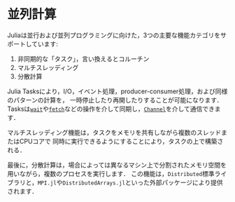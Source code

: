 # 並列計算

Juliaは並行および並列プログラミングに向けた，3つの主要な機能カテゴリをサポートしています:

1. 非同期的な「タスク」，言い換えるとコルーチン
2. マルチスレッディング
3. 分散計算

Julia Tasksにより，I/O，イベント処理，producer-consumer処理，および同様のパターンの計算を，
一時停止したり再開したりすることが可能になります．
Tasksは[`wait`](@ref)や[`fetch`](@ref)などの操作を介して同期し，[`Channel`](@ref)を介して通信できます．

マルチスレッディング機能は，タスクをメモリを共有しながら複数のスレッドまたはCPUコアで
同時に実行できるようにすることにより，タスクの上で構築される．

最後に，分散計算は，場合によっては異なるマシン上で分割されたメモリ空間を用いながら，複数のプロセスを実行します．
この機能は，`Distributed`標準ライブラリと，`MPI.jl`や`DistributedArrays.jl`といった外部パッケージにより提供されます．
